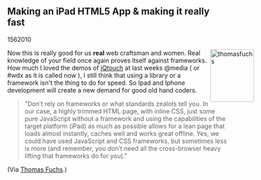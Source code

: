 <article><h1>Making an iPad HTML5 App & making it really fast</h1><time><span class="day">15</span><span class="month">6</span><span class="year">2010</span></time><p><img src="http://wnas.nl/user/files/thomasfuchs_20100615070731.png" alt="thomasfuchs" title="thomasfuchs.png" border="0" width="100" height="120" style="float:right;margin-right:-60px" />Now this is really good for us <strong>real</strong> web craftsman and women. Real knowledge of your field once again proves itself against frameworks. How much I loved the demos of <a href="http://jqtouch.com/">jQtouch</a> at last weeks @media ( or #wdx as it is called now ), I still think that using a library or a framework isn't the thing to do for speed. So Ipad and Iphone development will create a new demand for good old hand coders.</p><blockquote><p>"Don’t rely on frameworks or what standards zealots tell you. In our case, a highly trimmed HTML page, with inline CSS, just some pure JavaScript without a framework and using the capabilities of the target platform (iPad) as much as possible allows for a lean page that loads almost instantly, caches well and works great offline. Yes, we could have used JavaScript and CSS frameworks, but sometimes less is more (and remember, you don’t need all the cross-browser heavy lifting that frameworks do for you)."</p></blockquote><p>(Via <a href="http://mir.aculo.us/2010/06/04/making-an-ipad-html5-app-making-it-really-fast/">Thomas Fuchs</a>.)</p></article>